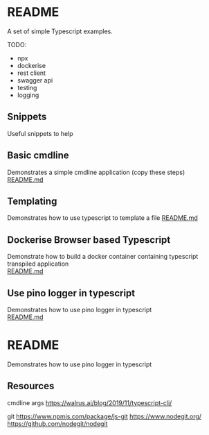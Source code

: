 # README
A set of simple Typescript examples. 

TODO:
* npx
* dockerise
* rest client
* swagger api
* testing 
* logging

## Snippets
Useful snippets to help


## Basic cmdline 
Demonstrates a simple cmdline application (copy these steps)  
[README.md](./01_basic_cmdline/README.md)  

## Templating
Demonstrates how to use typescript to template a file
[README.md](./02_templating/README.md)  

## Dockerise Browser based Typescript
Demonstrate how to build a docker container containing typescript transpiled application  
[README.md](./06_dockerise_browser_typescript/README.md)  

## Use pino logger in typescript
Demonstrates how to use pino logger in typescript  
[README.md](./08_pino_logger/README.md)  

# README
Demonstrates how to use pino logger in typescript 

## Resources
cmdline args
https://walrus.ai/blog/2019/11/typescript-cli/

git
https://www.npmjs.com/package/js-git
https://www.nodegit.org/
https://github.com/nodegit/nodegit

